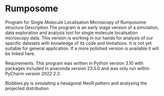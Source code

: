 # Rumposome

Program for Single Molecule Localisation Microscopy of Rumposome structure
Description
The program is an early stage version of a simulation, data exploration and analysis tool for single molecule localisation microscopy data. This version is working in our hands for analysis of our specific datasets with knowledge of its code and limitations. It is not yet suitable for general application. If a more polished version is available it will be linked here.

Requirements:
This program was written in Python version 3.10 with packages included in anaconda version 23.5.0 and was only run within PyCharm version 2022.2.2. 

Blobbies.py is simulating a hexagonal NeoR pattern and analysing the projected distribution 

